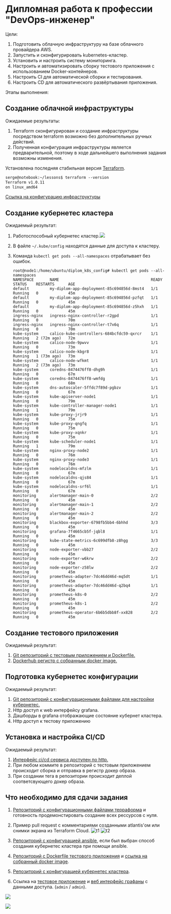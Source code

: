 # Дипломная работа к профессии "DevOps-инженер"

Цели:
1. Подготовить облачную инфраструктуру на базе облачного провайдера AWS.
2. Запустить и сконфигурировать kubernetes-кластер.
3. Установить и настроить систему мониторинга.
4. Настроить и автоматизировать сборку тестового приложения с использованием Docker-контейнеров.
5. Настроить CI для автоматической сборки и тестирования.
6. Настроить CD для автоматического развёртывания приложения.

Этапы выполнения:

## Создание облачной инфраструктуры


Ожидаемые результаты:
1. Terraform сконфигурирован и создание инфраструктуры посредством terraform возможно без дополнительных ручных действий.
1. Полученная конфигурация инфраструктуры является предварительной, поэтому в ходе дальнейшего выполнения задания возможны изменения.

Установлена последняя стабильная версия [Terraform](https://www.terraform.io/).

```html
serge@notebook:~/lessons$ terraform --version
Terraform v1.0.11
on linux_amd64
```

[Cсылка на конфигурацию инфраструктуры](https://github.com/Perovss/diplom_terraform_cloud)



## Создание кубернетес кластера

Ожидаемый результат:

1. Работоспособный кубернетес кластер.![](4.png)

2. В файле `~/.kube/config` находятся данные для доступа к кластеру.

3. Команда `kubectl get pods --all-namespaces` отрабатывает без ошибок.

   ```
   root@node1:/home/ubuntu/diplom_k8s_config# kubectl get pods --all-namespaces
   NAMESPACE       NAME                                        READY   STATUS    RESTARTS      AGE
   default         my-diplom-app-deployment-85c694856d-8mst4   1/1     Running   0             45m
   default         my-diplom-app-deployment-85c694856d-pzfqt   1/1     Running   0             45m
   default         my-diplom-app-deployment-85c694856d-z5hxh   1/1     Running   0             45m
   ingress-nginx   ingress-nginx-controller-r2gpd              1/1     Running   0             70m
   ingress-nginx   ingress-nginx-controller-t7x6q              1/1     Running   0             70m
   kube-system     calico-kube-controllers-684bcfdc59-qxrcr    1/1     Running   2 (72m ago)   72m
   kube-system     calico-node-9pwvv                           1/1     Running   0             73m
   kube-system     calico-node-kbgr8                           1/1     Running   1 (73m ago)   73m
   kube-system     calico-node-wfkmt                           1/1     Running   2 (73m ago)   73m
   kube-system     coredns-8474476ff8-dhg9h                    1/1     Running   0             67m
   kube-system     coredns-8474476ff8-wmfdg                    1/1     Running   0             68m
   kube-system     dns-autoscaler-5ffdc7f89d-pgbzv             1/1     Running   0             67m
   kube-system     kube-apiserver-node1                        1/1     Running   0             79m
   kube-system     kube-controller-manager-node1               1/1     Running   1             79m
   kube-system     kube-proxy-jrjr9                            1/1     Running   0             75m
   kube-system     kube-proxy-qngfq                            1/1     Running   0             75m
   kube-system     kube-proxy-xqnkr                            1/1     Running   0             75m
   kube-system     kube-scheduler-node1                        1/1     Running   1             79m
   kube-system     nginx-proxy-node2                           1/1     Running   0             76m
   kube-system     nginx-proxy-node3                           1/1     Running   0             76m
   kube-system     nodelocaldns-mfzlm                          1/1     Running   0             67m
   kube-system     nodelocaldns-qjs84                          1/1     Running   0             67m
   kube-system     nodelocaldns-srf6l                          1/1     Running   0             67m
   monitoring      alertmanager-main-0                         2/2     Running   0             45m
   monitoring      alertmanager-main-1                         2/2     Running   0             45m
   monitoring      alertmanager-main-2                         2/2     Running   0             45m
   monitoring      blackbox-exporter-6798fb5bb4-6bhhd          3/3     Running   0             45m
   monitoring      grafana-7f4665cb5f-jqbl8                    1/1     Running   0             45m
   monitoring      kube-state-metrics-6c699dfb8-z8hgg          3/3     Running   0             45m
   monitoring      node-exporter-vbb27                         2/2     Running   0             45m
   monitoring      node-exporter-w6krw                         2/2     Running   0             45m
   monitoring      node-exporter-z58lw                         2/2     Running   0             45m
   monitoring      prometheus-adapter-7dc46dd46d-mq5dt         1/1     Running   0             45m
   monitoring      prometheus-adapter-7dc46dd46d-q2bq4         1/1     Running   0             45m
   monitoring      prometheus-k8s-0                            2/2     Running   0             45m
   monitoring      prometheus-k8s-1                            2/2     Running   0             45m
   monitoring      prometheus-operator-6b6b5dbb8f-xx828        2/2     Running   0             45m
   ```

## Создание тестового приложения

Ожидаемый результат:
1. [Git репозиторий с тестовым приложением и Dockerfile.](https://gitlab.com/perov.ss/netology-diplom)
1. [Dockerhub регистр с собранным docker image.](https://gitlab.com/perov.ss/netology-diplom)

## Подготовка кубернетес конфигурации

Ожидаемый результат:
1. [Git репозиторий с конфигурационными файлами для настройки кубернетес.](https://github.com/Perovss/diplom_k8s_config/tree/main/manifests)
2. Http доступ к web интерфейсу grafana.
3. Дашборды в grafana отображающие состояние кубернет кластера.
4. Http доступ к тестову приложению

##  Установка и настройка CI/CD

Ожидаемый результат:
1. [Интерфейс ci/cd сервиса доступен по http.](https://gitlab.com/perov.ss/netology-diplom/-/pipelines)
2. При любом коммите в репозиторий с тестовым приложением происходит сборка и отправка в регистр докер образа.
3. При создании тега в репозитории происходит деплой соответсвующего докер образа.


##  Что необходимо для сдачи задания
1. [Репозиторий с конфигурационными файлами терраформа](https://github.com/Perovss/diplom_terraform_cloud) и готовность продемонстировать создание всех рессурсов с нуля.

2. Пример pull request с комментариями созданными atlantis'ом или снимки экрана из Terraform Cloud.
    ![t1](t1.png)
    ![t2](t2.png)

3. [Репозиторий с конфигурацией ansible](https://github.com/Perovss/diplom_ansible/tree/main/kubespray), если был выбран способ создания кубернетес кластера при помощи ansible.

4. [Репозиторий с Dockerfile тестового приложения](https://gitlab.com/perov.ss/netology-diplom) и [ссылка на собранный docker image](https://hub.docker.com/repository/docker/perovss/nginx.app).

5. [Репозиторий с конфигурацией кубернетес кластера](https://github.com/Perovss/diplom_k8s_config/tree/main/manifests).

6. Ссылка на [тестовое приложение](http://18.191.119.182:30001/) и [веб интерфейс графаны](http://18.191.119.182:30000/d/efa86fd1d0c121a26444b636a3f509a8/kubernetes-compute-resources-cluster?orgId=1&refresh=10s) с данными доступа. (`admin` / `admin`).

![](gr1.png)

![](gr2.png)

